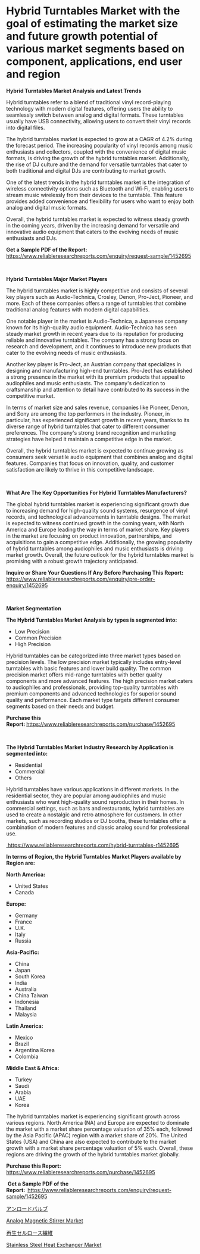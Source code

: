 <p><h1>Hybrid Turntables Market with the goal of estimating the market size and future growth potential of various market segments based on component, applications, end user and region</h1></p><p><strong>Hybrid Turntables Market Analysis and Latest Trends</strong></p>
<p><p>Hybrid turntables refer to a blend of traditional vinyl record-playing technology with modern digital features, offering users the ability to seamlessly switch between analog and digital formats. These turntables usually have USB connectivity, allowing users to convert their vinyl records into digital files.</p><p>The hybrid turntables market is expected to grow at a CAGR of 4.2% during the forecast period. The increasing popularity of vinyl records among music enthusiasts and collectors, coupled with the convenience of digital music formats, is driving the growth of the hybrid turntables market. Additionally, the rise of DJ culture and the demand for versatile turntables that cater to both traditional and digital DJs are contributing to market growth.</p><p>One of the latest trends in the hybrid turntables market is the integration of wireless connectivity options such as Bluetooth and Wi-Fi, enabling users to stream music wirelessly from their devices to the turntable. This feature provides added convenience and flexibility for users who want to enjoy both analog and digital music formats.</p><p>Overall, the hybrid turntables market is expected to witness steady growth in the coming years, driven by the increasing demand for versatile and innovative audio equipment that caters to the evolving needs of music enthusiasts and DJs.</p></p>
<p><strong>Get a Sample PDF of the Report:&nbsp;</strong> <a href="https://www.reliableresearchreports.com/enquiry/request-sample/1452695">https://www.reliableresearchreports.com/enquiry/request-sample/1452695</a></p>
<p>&nbsp;</p>
<p><strong>Hybrid Turntables Major Market Players</strong></p>
<p><p>The hybrid turntables market is highly competitive and consists of several key players such as Audio-Technica, Crosley, Denon, Pro-Ject, Pioneer, and more. Each of these companies offers a range of turntables that combine traditional analog features with modern digital capabilities.</p><p>One notable player in the market is Audio-Technica, a Japanese company known for its high-quality audio equipment. Audio-Technica has seen steady market growth in recent years due to its reputation for producing reliable and innovative turntables. The company has a strong focus on research and development, and it continues to introduce new products that cater to the evolving needs of music enthusiasts.</p><p>Another key player is Pro-Ject, an Austrian company that specializes in designing and manufacturing high-end turntables. Pro-Ject has established a strong presence in the market with its premium products that appeal to audiophiles and music enthusiasts. The company's dedication to craftsmanship and attention to detail have contributed to its success in the competitive market.</p><p>In terms of market size and sales revenue, companies like Pioneer, Denon, and Sony are among the top performers in the industry. Pioneer, in particular, has experienced significant growth in recent years, thanks to its diverse range of hybrid turntables that cater to different consumer preferences. The company's strong brand recognition and marketing strategies have helped it maintain a competitive edge in the market.</p><p>Overall, the hybrid turntables market is expected to continue growing as consumers seek versatile audio equipment that combines analog and digital features. Companies that focus on innovation, quality, and customer satisfaction are likely to thrive in this competitive landscape.</p></p>
<p>&nbsp;</p>
<p><strong>What Are The Key Opportunities For Hybrid Turntables Manufacturers?</strong></p>
<p><p>The global hybrid turntables market is experiencing significant growth due to increasing demand for high-quality sound systems, resurgence of vinyl records, and technological advancements in turntable designs. The market is expected to witness continued growth in the coming years, with North America and Europe leading the way in terms of market share. Key players in the market are focusing on product innovation, partnerships, and acquisitions to gain a competitive edge. Additionally, the growing popularity of hybrid turntables among audiophiles and music enthusiasts is driving market growth. Overall, the future outlook for the hybrid turntables market is promising with a robust growth trajectory anticipated.</p></p>
<p><strong>Inquire or Share Your Questions If Any Before Purchasing This Report:</strong> <a href="https://www.reliableresearchreports.com/enquiry/pre-order-enquiry/1452695">https://www.reliableresearchreports.com/enquiry/pre-order-enquiry/1452695</a></p>
<p>&nbsp;</p>
<p><strong>Market Segmentation</strong></p>
<p><strong>The Hybrid Turntables Market Analysis by types is segmented into:</strong></p>
<p><ul><li>Low Precision</li><li>Common Precision</li><li>High Precision</li></ul></p>
<p><p>Hybrid turntables can be categorized into three market types based on precision levels. The low precision market typically includes entry-level turntables with basic features and lower build quality. The common precision market offers mid-range turntables with better quality components and more advanced features. The high precision market caters to audiophiles and professionals, providing top-quality turntables with premium components and advanced technologies for superior sound quality and performance. Each market type targets different consumer segments based on their needs and budget.</p></p>
<p><strong>Purchase this Report:&nbsp;</strong><a href="https://www.reliableresearchreports.com/purchase/1452695">https://www.reliableresearchreports.com/purchase/1452695</a></p>
<p>&nbsp;</p>
<p><strong>The Hybrid Turntables Market Industry Research by Application is segmented into:</strong></p>
<p><ul><li>Residential</li><li>Commercial</li><li>Others</li></ul></p>
<p><p>Hybrid turntables have various applications in different markets. In the residential sector, they are popular among audiophiles and music enthusiasts who want high-quality sound reproduction in their homes. In commercial settings, such as bars and restaurants, hybrid turntables are used to create a nostalgic and retro atmosphere for customers. In other markets, such as recording studios or DJ booths, these turntables offer a combination of modern features and classic analog sound for professional use.</p></p>
<p><a href="https://www.reliableresearchreports.com/hybrid-turntables-r1452695">&nbsp;https://www.reliableresearchreports.com/hybrid-turntables-r1452695</a></p>
<p><strong>In terms of Region, the Hybrid Turntables Market Players available by Region are:</strong></p>
<p>
    <p> <strong> North America: </strong>
        <ul>
            <li>United States</li>
            <li>Canada</li>
        </ul>
        </p> 
    <p> <strong> Europe: </strong>
        <ul>
            <li>Germany</li>
            <li>France</li>
            <li>U.K.</li>
            <li>Italy</li>
            <li>Russia</li>
        </ul>
        </p> 
    <p> <strong> Asia-Pacific: </strong>
        <ul>
            <li>China</li>
            <li>Japan</li>
            <li>South Korea</li>
            <li>India</li>
            <li>Australia</li>
            <li>China Taiwan</li>
            <li>Indonesia</li>
            <li>Thailand</li>
            <li>Malaysia</li>
        </ul>
        </p> 
    <p> <strong> Latin America: </strong>
        <ul>
            <li>Mexico</li>
            <li>Brazil</li>
            <li>Argentina Korea</li>
            <li>Colombia</li>
        </ul>
        </p> 
    <p> <strong> Middle East & Africa: </strong>
        <ul>
            <li>Turkey</li>
            <li>Saudi</li>
            <li>Arabia</li>
            <li>UAE</li>
            <li>Korea</li>
        </ul>
    </p>
    </p>
<p><p>The hybrid turntables market is experiencing significant growth across various regions. North America (NA) and Europe are expected to dominate the market with a market share percentage valuation of 35% each, followed by the Asia Pacific (APAC) region with a market share of 20%. The United States (USA) and China are also expected to contribute to the market growth with a market share percentage valuation of 5% each. Overall, these regions are driving the growth of the hybrid turntables market globally.</p></p>
<p><strong>Purchase this Report: </strong><a href="https://www.reliableresearchreports.com/purchase/1452695">https://www.reliableresearchreports.com/purchase/1452695</a></p>
<p>&nbsp;<strong>Get a Sample PDF of the Report:&nbsp;&nbsp;</strong><a href="https://www.reliableresearchreports.com/enquiry/request-sample/1452695">https://www.reliableresearchreports.com/enquiry/request-sample/1452695</a></p>
<p><strong></strong></p>
<p><p><a href="https://github.com/RodHoppe07/Market-Research-Report-List-1/blob/main/450115038861.md">アンロードバルブ</a></p><p><a href="https://github.com/derrinmiltonellis35gcl/Market-Research-Report-List-2/blob/main/analog-magnetic-stirrer-market.md">Analog Magnetic Stirrer Market</a></p><p><a href="https://github.com/reliezer65/Market-Research-Report-List-1/blob/main/189661938862.md">再生セルロース繊維</a></p><p><a href="https://github.com/Chiragrp22/Market-Research-Report-List-4/blob/main/stainless-steel-heat-exchanger-market.md">Stainless Steel Heat Exchanger Market</a></p></p>